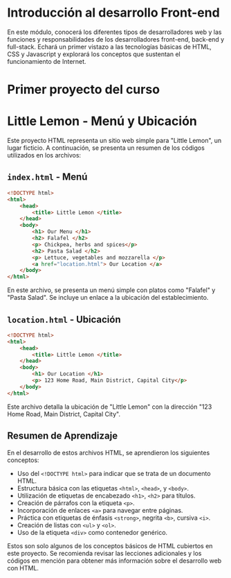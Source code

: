 # Introducción al desarrollo Front-end
En este módulo, conocerá los diferentes tipos de desarrolladores web y las funciones y responsabilidades de los desarrolladores front-end, back-end y full-stack. Echará un primer vistazo a las tecnologías básicas de HTML, CSS y Javascript y explorará los conceptos que sustentan el funcionamiento de Internet.

# Primer proyecto del curso
# Little Lemon - Menú y Ubicación

Este proyecto HTML representa un sitio web simple para "Little Lemon", un lugar ficticio. A continuación, se presenta un resumen de los códigos utilizados en los archivos:

## `index.html` - Menú

```html
<!DOCTYPE html>
<html>
    <head>
        <title> Little Lemon </title>
    </head>
    <body>
        <h1> Our Menu </h1>
        <h2> Falafel </h2>
        <p> Chickpea, herbs and spices</p>
        <h2> Pasta Salad </h2>
        <p> Lettuce, vegetables and mozzarella </p>
        <a href="location.html"> Our Location </a>
    </body>
</html>
```

En este archivo, se presenta un menú simple con platos como "Falafel" y "Pasta Salad". Se incluye un enlace a la ubicación del establecimiento.

## `location.html` - Ubicación

```html
<!DOCTYPE html>
<html>
    <head>
        <title> Little Lemon </title>
    </head>
    <body>
        <h1> Our Location </h1>
        <p> 123 Home Road, Main District, Capital City</p>
    </body>
</html>
```

Este archivo detalla la ubicación de "Little Lemon" con la dirección "123 Home Road, Main District, Capital City".

## Resumen de Aprendizaje

En el desarrollo de estos archivos HTML, se aprendieron los siguientes conceptos:

- Uso del `<!DOCTYPE html>` para indicar que se trata de un documento HTML.
- Estructura básica con las etiquetas `<html>`, `<head>`, y `<body>`.
- Utilización de etiquetas de encabezado `<h1>`, `<h2>` para títulos.
- Creación de párrafos con la etiqueta `<p>`.
- Incorporación de enlaces `<a>` para navegar entre páginas.
- Práctica con etiquetas de énfasis `<strong>`, negrita `<b>`, cursiva `<i>`.
- Creación de listas con `<ul>` y `<ol>`.
- Uso de la etiqueta `<div>` como contenedor genérico.

Estos son solo algunos de los conceptos básicos de HTML cubiertos en este proyecto. Se recomienda revisar las lecciones adicionales y los códigos en mención para obtener más información sobre el desarrollo web con HTML.
